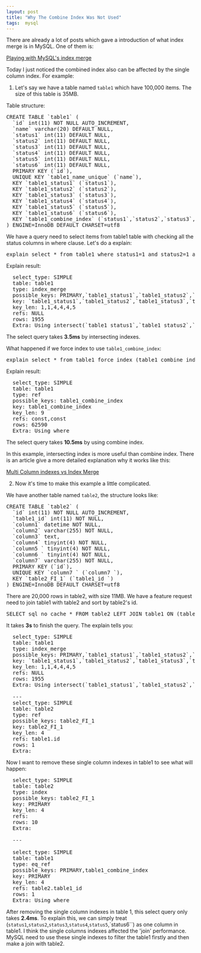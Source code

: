 ```yaml
---
layout: post
title: "Why The Combine Index Was Not Used"
tags:  mysql
---
```


There are already a lot of posts which gave a introduction of what index merge is in MySQL. One of them is:

<a href='http://brian.moonspot.net/2008/04/22/playing-with-mysql-index-merge/'>Playing with MySQL's index merge</a>

Today I just noticed the combined index also can be affected by the single column index. For example:

1. Let's say we have a table named `table1` which have 100,000 items. The size of this table is 35MB.

Table structure:

<pre>
CREATE TABLE `table1` (
  `id` int(11) NOT NULL AUTO_INCREMENT,
  `name` varchar(20) DEFAULT NULL,
  `status1` int(11) DEFAULT NULL,
  `status2` int(11) DEFAULT NULL,
  `status3` int(11) DEFAULT NULL,
  `status4` int(11) DEFAULT NULL,
  `status5` int(11) DEFAULT NULL,
  `status6` int(11) DEFAULT NULL,
  PRIMARY KEY (`id`),
  UNIQUE KEY `table1_name_unique` (`name`),
  KEY `table1_status1` (`status1`),
  KEY `table1_status2` (`status2`),
  KEY `table1_status3` (`status3`),
  KEY `table1_status4` (`status4`),
  KEY `table1_status5` (`status5`),
  KEY `table1_status6` (`status6`),
  KEY `table1_combine_index` (`status1`,`status2`,`status3`,`status4`,`status5`,`status6``)
) ENGINE=InnoDB DEFAULT CHARSET=utf8
</pre>

We have a query need to select items from table1 table with checking all the status columns in where clause. Let's do a explain:

<pre>
explain select * from table1 where status1=1 and status2=1 and status3=1 and status4=1 and status5=1 and status6=1  
</pre>

Explain result:

<pre>
  select_type: SIMPLE
  table: table1
  type: index_merge
  possible_keys: PRIMARY,`table1_status1`,`table1_status2`,`table1_status3`,`table1_status4`,`table1_status5`,`table1_status6`,`table1_combine_index`
  key: `table1_status1`,`table1_status2`,`table1_status3`,`table1_status4`,`table1_status5`,`table1_status6`
  key_len: 1,1,4,4,4,5
  refs: NULL
  rows: 1955
  Extra: Using intersect(`table1_status1`,`table1_status2`,`table1_status3`,`table1_status4`,`table1_status5`,`table1_status6`); Using where
</pre>

The select query takes <b>3.5ms</b> by intersecting indexes.

What happened if we force index to use `table1_combine_index`:

<pre>
explain select * from table1 force index (table1_combine_index)  where status1=1 and status2=1 and status3=1 and status4=1 and status5=1 and status6=1  
</pre>

Explain result:

<pre>
  select_type: SIMPLE
  table: table1
  type: ref
  possible_keys: table1_combine_index
  key: table1_combine_index
  key_len: 9
  refs: const,const
  rows: 62590
  Extra: Using where
</pre>

The select query takes <b>10.5ms</b> by using combine index.

In this example, intersecting index is more useful than combine index. There is an article give a more detailed explanation why it works like this:

<a href='http://www.mysqlperformanceblog.com/2009/09/19/multi-column-indexes-vs-index-merge/'>Multi Column indexes vs Index Merge</a>


2. Now it's time to make this example a little complicated.

We have another table named `table2`, the structure looks like:

<pre>
CREATE TABLE `table2` (
  `id` int(11) NOT NULL AUTO_INCREMENT,
  `table1_id` int(11) NOT NULL,
  `column1` datetime NOT NULL,
  `column2` varchar(255) NOT NULL,
  `column3` text,
  `column4` tinyint(4) NOT NULL,
  `column5 ` tinyint(4) NOT NULL,
  `column6 ` tinyint(4) NOT NULL,
  `column7` varchar(255) NOT NULL,
  PRIMARY KEY (`id`),
  UNIQUE KEY `column7 ` (`column7 `),
  KEY `table2_FI_1` (`table1_id `)
) ENGINE=InnoDB DEFAULT CHARSET=utf8
</pre>

There are 20,000 rows in table2, with size 11MB. We have a feature request need to join table1 with table2 and sort by table2's id.

<pre>
SELECT sql_no_cache * FROM table2 LEFT JOIN table1 ON (table2.table1_id = table1.id) WHERE table1.status1=1 and table1.status2=1 and table1.status3=1 and table1.status4=1 and table1.status5=1 and table1.status6=1 ORDER BY table2.id DESC LIMIT 10;
</pre>

It takes <b>3s</b> to finish the query. The explain tells you:

<pre>
  select_type: SIMPLE
  table: table1
  type: index_merge
  possible_keys: PRIMARY,`table1_status1`,`table1_status2`,`table1_status3`,`table1_status4`,`table1_status5`,`table1_status6`,`table1_combine_index`
  key: `table1_status1`,`table1_status2`,`table1_status3`,`table1_status4`,`table1_status5`,`table1_status6`
  key_len: 1,1,4,4,4,5
  refs: NULL
  rows: 1955
  Extra: Using intersect(`table1_status1`,`table1_status2`,`table1_status3`,`table1_status4`,`table1_status5`,`table1_status6`); Using where
  
  ---
  select_type: SIMPLE
  table: table2
  type: ref
  possible_keys: table2_FI_1
  key: table2_FI_1
  key_len: 4
  refs: table1.id
  rows: 1
  Extra:  
</pre>

Now I want to remove these single column indexes in table1 to see what will happen:

<pre>
  select_type: SIMPLE
  table: table2
  type: index
  possible_keys: table2_FI_1
  key: PRIMARY
  key_len: 4
  refs: 
  rows: 10
  Extra:
  
  ---
  
  select_type: SIMPLE
  table: table1
  type: eq_ref
  possible_keys: PRIMARY,table1_combine_index
  key: PRIMARY
  key_len: 4
  refs: table2.table1_id
  rows: 1
  Extra: Using where
</pre>


After removing the single column indexes in table 1, this select query only takes <b>2.4ms</b>. To explain this, we can simply treat (`status1`,`status2`,`status3`,`status4`,`status5`,`status6``) as one column in table1. I think the single columns indexes affected the 'join' performance. MySQL need to use these single indexes to filter the table1 firstly and then make a join with table2.

